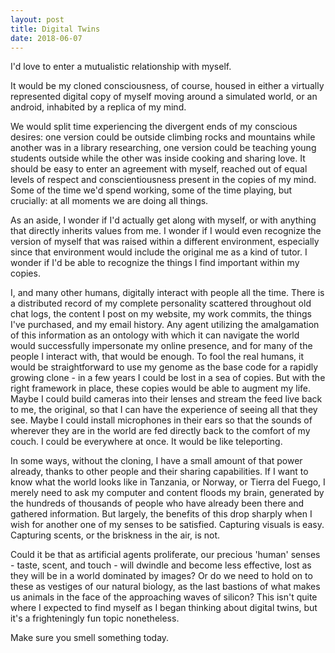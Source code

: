 ```yaml
---
layout: post
title: Digital Twins
date: 2018-06-07
---
```


I'd love to enter a mutualistic relationship with myself. 

It would be my cloned consciousness, of course, housed in either a virtually represented digital copy of myself moving around a simulated world, or an android, inhabited by a replica of my mind.

We would split time experiencing the divergent ends of my conscious desires: one version could be outside climbing rocks and mountains while another was in a library researching, one version could be teaching
young students outside while the other was inside cooking and sharing love. It should be easy to enter an agreement with myself, reached out of equal levels of respect and conscientiousness present in the copies
of my mind. Some of the time we'd spend working, some of the time playing, but crucially: at all moments we are doing all things.

As an aside, I wonder if I'd actually get along with myself, or with anything that directly inherits values from me. I wonder if I would even recognize the version of myself that was raised within a different
environment, especially since that environment would include the original me as a kind of tutor. I wonder if I'd be able to recognize the things I find important within my copies.

I, and many other humans, digitally interact with people all the time. There is a distributed record
of my complete personality scattered throughout old chat logs, the content I post on my website, my
work commits, the things I've purchased, and my email history. Any agent utilizing the amalgamation
of this information as an ontology with which it can navigate the world would successfully 
impersonate my online presence, and for many of the people I interact with, that would be enough. To
fool the real humans, it would be straightforward to use my genome as the base code for a rapidly
growing clone - in a few years I could be lost in a sea of copies. But with the right framework in 
place, these copies would be able to augment my life. Maybe I could build cameras into their lenses 
and stream the feed live back to me, the original, so that I can have the experience of seeing all
that they see. Maybe I could install microphones in their ears so that the sounds of wherever they
are in the world are fed directly back to the comfort of my couch. I could be everywhere at once. It 
would be like teleporting. 

In some ways, without the cloning, I have a small amount of that power already, thanks to other
people and their sharing capabilities. If I want to know what the world looks like in Tanzania, or 
Norway, or Tierra del Fuego, I merely need to ask my computer and content floods my brain, generated
by the hundreds of thousands of people who have already been there and gathered information. But 
largely, the benefits of this drop sharply when I wish for another one of my senses to be satisfied. Capturing visuals is easy. Capturing scents, or the briskness in the air, is not. 

Could it be that as artificial agents proliferate, our precious 'human' senses - taste, scent, and 
touch - will dwindle and become less effective, lost as they will be in a world dominated by images? Or do we need to hold on to these as vestiges of our natural biology, as the last bastions of what
makes us animals in the face of the approaching waves of silicon? This isn't quite where I expected
to find myself as I began thinking about digital twins, but it's a frighteningly fun topic 
nonetheless.

Make sure you smell something today.
